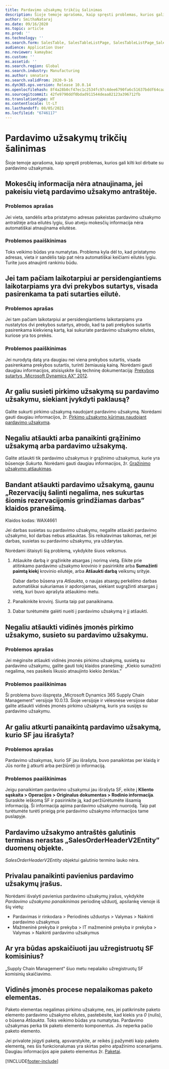```yaml
---
title: Pardavimo užsakymų trikčių šalinimas
description: Šioje temoje aprašoma, kaip spręsti problemas, kurios gali kilti kol dirbate su pardavimo užsakymais.
author: SmithaNataraj
ms.date: 09/16/2020
ms.topic: article
ms.prod: ''
ms.technology: ''
ms.search.form: SalesTable, SalesTableListPage, SalesTableListPage_SalesCancelOrder
audience: Application User
ms.reviewer: kamaybac
ms.custom: ''
ms.assetid: ''
ms.search.region: Global
ms.search.industry: Manufacturing
ms.author: smnatara
ms.search.validFrom: 2020-9-16
ms.dyn365.ops.version: Release 10.0.14
ms.openlocfilehash: 8f4a28b0cf47ec1c2534fc97c4dee6790fa6c51637bddf64caa7147e9ce6d6db
ms.sourcegitcommit: 42fe9790ddf0bdad911544deaa82123a396712fb
ms.translationtype: HT
ms.contentlocale: lt-LT
ms.lasthandoff: 08/05/2021
ms.locfileid: "6746117"
---
```

# <a name="troubleshoot-sales-orders"></a>Pardavimo užsakymų trikčių šalinimas

Šioje temoje aprašoma, kaip spręsti problemas, kurios gali kilti kol dirbate su pardavimo užsakymais.

## <a name="the-tax-information-isnt-updated-if-i-change-the-location-on-a-sales-order-header"></a>Mokesčių informacija nėra atnaujinama, jei pakeisiu vietą pardavimo užsakymo antraštėje.

### <a name="issue-description"></a>Problemos aprašas

Jei vieta, sandėlis arba pristatymo adresas pakeistas pardavimo užsakymo antraštėje arba eilutės lygiu, šiuo atveju mokesčių informacija nėra automatiškai atnaujinama eilutėse.

### <a name="issue-resolution"></a>Problemos paaiškinimas

Toks veikimo būdas yra numatytas. Problema kyla dėl to, kad pristatymo adresas, vieta ir sandėlis taip pat nėra automatiškai keičiami eilutės lygiu. Turite juos atnaujinti rankiniu būdu.

## <a name="if-there-are-two-trade-agreements-for-the-same-period-or-overlapping-periods-the-same-agreement-line-is-always-selected"></a>Jei tam pačiam laikotarpiui ar persidengiantiems laikotarpiams yra dvi prekybos sutartys, visada pasirenkama ta pati sutarties eilutė.

### <a name="issue-description"></a>Problemos aprašas

Jei tam pačiam laikotarpiui ar persidengiantiems laikotarpiams yra nustatytos dvi prekybos sutartys, atrodo, kad ta pati prekybos sutartis pasirenkama kiekvieną kartą, kai sukuriate pardavimo užsakymo eilutes, kuriose yra tos prekės.

### <a name="issue-resolution"></a>Problemos paaiškinimas

Jei nurodytą datą yra daugiau nei viena prekybos sutartis, visada pasirenkama prekybos sutartis, turinti žemiausią kainą. Norėdami gauti daugiau informacijos, atsisiųskite šią techninę dokumentaciją: [Prekybos sutartys „Microsoft Dynamics AX” 2012](https://www.axug.com/HigherLogic/System/DownloadDocumentFile.ashx?DocumentFileKey=3396a3a8-1f48-4d85-8cd6-5fa982f62e90).

## <a name="can-i-link-a-purchase-order-to-a-sales-order-to-fulfill-demand"></a>Ar galiu susieti pirkimo užsakymą su pardavimo užsakymu, siekiant įvykdyti paklausą?

Galite sukurti pirkimo užsakymą naudojant pardavimo užsakymą. Norėdami gauti daugiau informacijos, žr. [Pirkimo užsakymo kūrimas naudojant pardavimo užsakymą](tasks/create-purchase-order-sales-order.md).

## <a name="i-cant-cancel-or-delete-a-return-order-or-a-sales-order"></a>Negaliu atšaukti arba panaikinti grąžinimo užsakymą arba pardavimo užsakymą.

Galite atšaukti tik pardavimo užsakymus ir grąžinimo užsakymus, kurie yra būsenoje *Sukurta*. Norėdami gauti daugiau informacijos, žr. [Grąžinimo užsakymo atšaukimas](../service-management/cancel-return-order.md).

## <a name="when-i-try-to-cancel-a-sales-order-i-receive-a-reservations-cannot-be-removed-because-there-is-work-created-which-relies-on-the-reservations-error"></a>Bandant atšaukti pardavimo užsakymą, gaunu „Rezervacijų šalinti negalima, nes sukurtas šiomis rezervacijomis grindžiamas darbas” klaidos pranešimą.

Klaidos kodas: WAX4661

Jei darbas susietas su pardavimo užsakymu, negalite atšaukti pardavimo užsakymo, kol darbas nebus atšauktas. Šis reikalavimas taikomas, net jei darbas, susietas su pardavimo užsakymu, yra uždarytas.

Norėdami ištaisyti šią problemą, vykdykite šiuos veiksmus.

1. Atšaukite darbą ir grąžinkite atsargas į norimą vietą. Eikite prie atitinkamo pardavimo užsakymo krovinio ir pasirinkite arba **Sumažinti paimtą kiekį** krovinio eilutėje, arba **Atšaukti darbą** veiksmų srityje.

    Dabar darbo būsena yra *Atšaukta*, o naujas atsargų perkėlimo darbas automatiškai sukuriamas ir apdorojamas, siekiant sugrąžinti atsargas į vietą, kuri buvo aprašyta atšaukimo metu.

2. Panaikinkite krovinį. Siunta taip pat panaikinama.
3. Dabar turėtumėte galėti nueiti į pardavimo užsakymą ir jį atšaukti.

## <a name="i-cant-cancel-an-intercompany-purchase-order-that-is-linked-to-a-sales-order"></a>Negaliu atšaukti vidinės įmonės pirkimo užsakymo, susieto su pardavimo užsakymu.

### <a name="issue-description"></a>Problemos aprašas

Jei mėginsite atšaukti vidinės įmonės pirkimo užsakymą, susietą su pardavimo užsakymu, galite gauti tokį klaidos pranešimą: „Kiekio sumažinti negalima, nes pasikeis likusio atnaujinto kiekio ženklas.”

### <a name="issue-resolution"></a>Problemos paaiškinimas

Ši problema buvo išspręsta „Microsoft Dynamics 365 Supply Chain Management” versijoje 10.0.13. Šioje versijoje ir vėlesnėse versijose dabar galite atšaukti vidinės įmonės pirkimo užsakymą, kuris yra susijęs su pardavimo užsakymu.

## <a name="can-i-restore-an-invoiced-sales-order-that-was-deleted"></a>Ar galiu atkurti panaikintą pardavimo užsakymą, kurio SF jau išrašyta?

### <a name="issue-description"></a>Problemos aprašas

Pardavimo užsakymas, kurio SF jau išrašyta, buvo panaikintas per klaidą ir Jūs norite jį atkurti arba peržiūrėti jo informaciją.

### <a name="issue-resolution"></a>Problemos paaiškinimas

Jeigu panaikintam pardavimo užsakymui jau išrašyta SF, eikite į **Kliento sąskaita \> Operacijos \> Originalus dokumentas \> Rodinio informacija**. Suraskite ieškomą SF ir pasirinkite ją, kad peržiūrėtumėte išsamią informaciją. Ši informacija apima pardavimo užsakymo nuorodą. Taip pat turėtumėte turėti prieigą prie pardavimo užsakymo informacijos tame puslapyje.

## <a name="the-deadline-of-a-sales-order-header-cant-be-found-in-the-salesorderheaderv2entity-data-entity"></a>Pardavimo užsakymo antraštės galutinis terminas nerastas „SalesOrderHeaderV2Entity” duomenų objekte.

*SalesOrderHeaderV2Entity* objektui galutinio termino lauko nėra.

## <a name="i-must-delete-orphaned-sales-order-records"></a>Privalau panaikinti pavienius pardavimo užsakymų įrašus.

Norėdami išvalyti pavienius pardavimo užsakymų įrašus, vykdykite *Pardavimo užsakymo panaikinimas* periodinę užduotį, apsilankę vienoje iš šių vietų:

- Pardavimas ir rinkodara \> Periodinės užduotys \> Valymas \> Naikinti pardavimo užsakymus
- Mažmeninė prekyba ir prekyba \> IT mažmeninė prekyba ir prekyba \> Valymas \> Naikinti pardavimo užsakymus

## <a name="is-there-a-way-to-calculate-commissions-on-invoices-that-have-already-been-posted"></a>Ar yra būdas apskaičiuoti jau užregistruotų SF komisinius?

„Supply Chain Management“ šiuo metu nepalaiko užregistruotų SF komisinių skaičiavimo.

## <a name="a-bundle-item-isnt-supported-in-an-intercompany-process"></a>Vidinės įmonės procese nepalaikomas paketo elementas.

Paketo elementas negalimas pirkimo užsakyme, nes, jei patikrinsite paketo elemento pardavimo užsakymo eilutes, pastebėsite, kad kiekis yra *0* (nulis), o būsena *Atšaukta*. Toks veikimo būdas yra numatytas. Pardavimo užsakymas perka tik paketo elemento komponentus. Jis neperka pačio paketo elemento.

Jei privalote įsigyti paketą, apsvarstykite, ar reikės jį pažymėti kaip paketo elementą, nes šis funkcionalumas yra skirtas pelno atpažinimo scenarijams. Daugiau informacijos apie paketo elementus žr. [Paketai](../../finance/accounts-receivable/revenue-recognition-setup.md#bundles).


[!INCLUDE[footer-include](../../includes/footer-banner.md)]